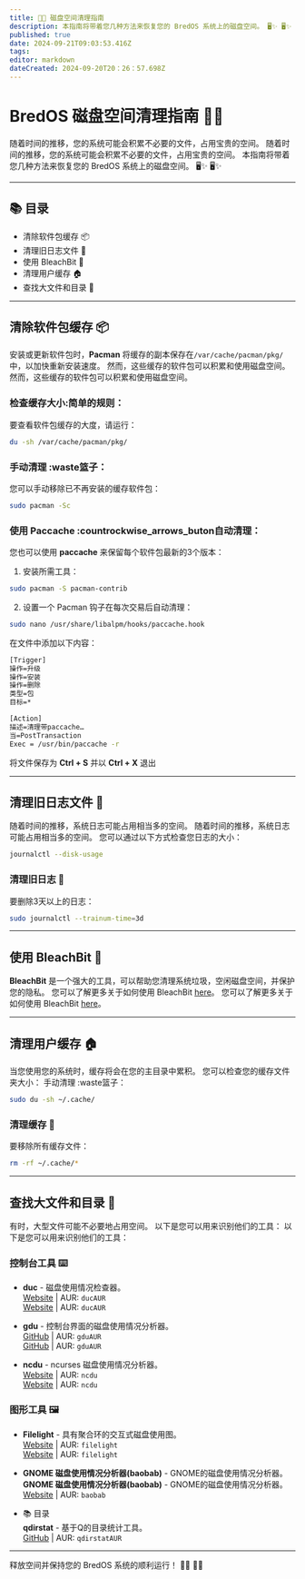 ```yaml
---
title: 🧹💾 磁盘空间清理指南
description: 本指南将带着您几种方法来恢复您的 BredOS 系统上的磁盘空间。 🖥️✨ 🖥️✨
published: true
date: 2024-09-21T09:03:53.416Z
tags:
editor: markdown
dateCreated: 2024-09-20T20：26：57.698Z
---
```


# BredOS 磁盘空间清理指南 🧹💾

随着时间的推移，您的系统可能会积累不必要的文件，占用宝贵的空间。 随着时间的推移，您的系统可能会积累不必要的文件，占用宝贵的空间。 本指南将带着您几种方法来恢复您的 BredOS 系统上的磁盘空间。 🖥️✨ 🖥️✨

---

## 📚 目录

- 清除软件包缓存 📦
- 清理旧日志文件 📝
- 使用 BleachBit 🧽
- 清理用户缓存 🏠
- 查找大文件和目录 📂

---

## 清除软件包缓存 📦

安装或更新软件包时，**Pacman** 将缓存的副本保存在`/var/cache/pacman/pkg/`中，以加快重新安装速度。 然而，这些缓存的软件包可以积累和使用磁盘空间。 然而，这些缓存的软件包可以积累和使用磁盘空间。

### 检查缓存大小:简单的规则：

要查看软件包缓存的大度，请运行：

```bash
du -sh /var/cache/pacman/pkg/
```

### 手动清理 :waste篮子：

您可以手动移除已不再安装的缓存软件包：

```bash
sudo pacman -Sc
```

### 使用 Paccache :countrockwise_arrows_buton自动清理：

您也可以使用 **paccache** 来保留每个软件包最新的3个版本：

1. 安装所需工具：
  ```bash
  sudo pacman -S pacman-contrib
  ```
2. 设置一个 Pacman 钩子在每次交易后自动清理：
  ```bash
  sudo nano /usr/share/libalpm/hooks/paccache.hook
  ```
  在文件中添加以下内容：
  ```bash
  [Trigger]
  操作=升级
  操作=安装
  操作=删除
  类型=包
  目标=*

  [Action]
  描述=清理带paccache…
  当=PostTransaction
  Exec = /usr/bin/paccache -r
  ```
  将文件保存为 **Ctrl + S** 并以 **Ctrl + X** 退出

---

## 清理旧日志文件 📝

随着时间的推移，系统日志可能占用相当多的空间。 随着时间的推移，系统日志可能占用相当多的空间。 您可以通过以下方式检查您日志的大小：

```bash
journalctl --disk-usage
```

### 清理旧日志 🧼

要删除3天以上的日志：

```bash
sudo journalctl --trainum-time=3d
```

---

## 使用 BleachBit 🧽

**BleachBit** 是一个强大的工具，可以帮助您清理系统垃圾，空闲磁盘空间，并保护您的隐私。 您可以了解更多关于如何使用 BleachBit [here](https://www.bleachbit.org/)。 您可以了解更多关于如何使用 BleachBit [here](https://www.bleachbit.org/)。

---

## 清理用户缓存 🏠

当您使用您的系统时，缓存将会在您的主目录中累积。 您可以检查您的缓存文件夹大小： 手动清理 :waste篮子：

```bash
sudo du -sh ~/.cache/
```

### 清理缓存 🧹

要移除所有缓存文件：

```bash
rm -rf ~/.cache/*
```

---

## 查找大文件和目录 📂

有时，大型文件可能不必要地占用空间。 以下是您可以用来识别他们的工具： 以下是您可以用来识别他们的工具：

### 控制台工具 ⌨️

- **duc** - 磁盘使用情况检查器。\
  [Website](https://duc.zevv.nl) | AUR: `ducAUR`\
  [Website](https://duc.zevv.nl) | AUR: `ducAUR`

- **gdu** - 控制台界面的磁盘使用情况分析器。\
  [GitHub](https://github.com/dunde/gdu) | AUR: `gduAUR`\
  [GitHub](https://github.com/dunde/gdu) | AUR: `gduAUR`

- **ncdu** - ncurses 磁盘使用情况分析器。\
  [Website](https://dev.yorhel.nl/ncdu) | AUR: `ncdu`\
  [Website](https://dev.yorhel.nl/ncdu) | AUR: `ncdu`

### 图形工具 🖼️

- **Filelight** - 具有聚合环的交互式磁盘使用图。\
  [Website](https://apps.kde.org/filelight) | AUR: `filelight`\
  [Website](https://apps.kde.org/filelight) | AUR: `filelight`

- **GNOME 磁盘使用情况分析器(baobab)** - GNOME的磁盘使用情况分析器。\
  **GNOME 磁盘使用情况分析器(baobab)** - GNOME的磁盘使用情况分析器。\
  [Website](https://wiki.gnome.org/Apps/DiskUsageAnalyser) | AUR: `baobab`

- 📚 目录\
  **qdirstat** - 基于Q的目录统计工具。\
  [GitHub](https://github.com/shundhammer/qdirstat) | AUR: `qdirstatAUR`

---

释放空间并保持您的 BredOS 系统的顺利运行！ 💪✨ 💪✨
